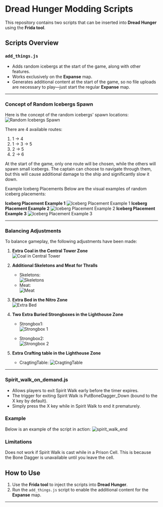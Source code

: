 # Dread Hunger Modding Scripts

This repository contains two scripts that can be inserted into **Dread Hunger** using the **Frida tool**.

## Scripts Overview

### `add_things.js`
- Adds random icebergs at the start of the game, along with other features.
- Works exclusively on the **Expanse** map.
- Generates additional content at the start of the game, so no file uploads are necessary to play—just start the regular **Expanse** map.

---

### Concept of Random Icebergs Spawn

Here is the concept of the random icebergs' spawn locations:
![Random Icebergs Spawn](Images/Expanse_Groups_ver1.png)

There are 4 available routes:
1. 1 → 4  
2. 1 → 3 → 5  
3. 2 → 5  
4. 2 → 6  

At the start of the game, only one route will be chosen, while the others will spawn small icebergs. The captain can choose to navigate through them, but this will cause additional damage to the ship and significantly slow it down.

Example Iceberg Placements
Below are the visual examples of random iceberg placements:

**Iceberg Placement Example 1**
![Iceberg Placement Example 1](Images/Point_3.png)
**Iceberg Placement Example 2**
![Iceberg Placement Example 2](Images/Point_5.png)
**Iceberg Placement Example 3**
![Iceberg Placement Example 3](Images/Point_6.png)

---

### Balancing Adjustments

To balance gameplay, the following adjustments have been made:

1. **Extra Coal in the Central Tower Zone**  
   ![Coal in Central Tower](Images/Extra_coal_Central_zone.png)

2. **Additional Skeletons and Meat for Thralls**  
   - Skeletons:  
     ![Skeletons](Images/Extra_skeleton_Central_zone.png)  
   - Meat:  
     ![Meat](Images/Extra_meat_and_skeleton_Central_Zone.png)

3. **Extra Bed in the Nitro Zone**  
   ![Extra Bed](Images/Extra_bed_nitro_Zone.png)

4. **Two Extra Buried Strongboxes in the Lighthouse Zone**  
    - Strongbox1:  
     ![Strongbox 1](Images/Extra_StrongBox_LightHouse_Zone.png)  
	 
	- Strongbox2:  
	 ![Strongbox 2](Images/Extra_StrongBox2_LightHouse_Zone.png)  
	 
5. **Extra Crafting table in the Lighthouse Zone**  
	- CragtingTable: 
	 ![CragtingTable](Images/Extra_CraftingTable_LightHouse_Zone.png)  
---


### Spirit_walk_on_demand.js

- Allows players to exit Spirit Walk early before the timer expires.
- The trigger for exiting Spirit Walk is PutBoneDagger_Down (bound to the X key by default).
- Simply press the X key while in Spirit Walk to end it prematurely.

### Example
Below is an example of the script in action:
![spirit_walk_end](Images/spirit_walk_end.gif)

### Limitations
Does not work if Spirit Walk is cast while in a Prison Cell.
This is because the Bone Dagger is unavailable until you leave the cell.

## How to Use

1. Use the **Frida tool** to inject the scripts into **Dread Hunger**.
2. Run the `add_things.js` script to enable the additional content for the **Expanse** map.

---



